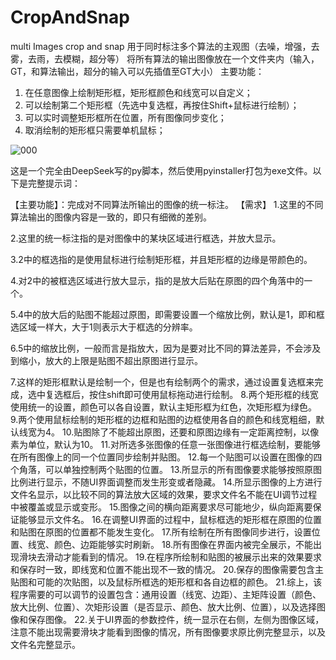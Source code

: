 # CropAndSnap
multi Images crop and snap
用于同时标注多个算法的主观图（去噪，增强，去雾，去雨，去模糊，超分等）
将所有算法的输出图像放在一个文件夹内（输入，GT，和算法输出，超分的输入可以先插值至GT大小）
主要功能：
1. 在任意图像上绘制矩形框，矩形框颜色和线宽可以自定义；
2. 可以绘制第二个矩形框（先选中复选框，再按住Shift+鼠标进行绘制）；
3. 可以实时调整矩形框所在位置，所有图像同步变化；
4. 取消绘制的矩形框只需要单机鼠标；

![000](https://github.com/user-attachments/assets/8167565e-6302-4b16-9294-ecfcd3b78b48)


这是一个完全由DeepSeek写的py脚本，然后使用pyinstaller打包为exe文件。以下是完整提示词：

【主要功能】：完成对不同算法所输出的图像的统一标注。
【需求】
1.这里的不同算法输出的图像内容是一致的，即只有细微的差别。

2.这里的统一标注指的是对图像中的某块区域进行框选，并放大显示。

3.2中的框选指的是使用鼠标进行绘制矩形框，并且矩形框的边缘是带颜色的。

4.对2中的被框选区域进行放大显示，指的是放大后贴在原图的四个角落中的一个。

5.4中的放大后的贴图不能超过原图，即需要设置一个缩放比例，默认是1，即和框选区域一样大，大于1则表示大于框选的分辨率。

6.5中的缩放比例，一般而言是指放大，因为是要对比不同的算法差异，不会涉及到缩小，放大的上限是贴图不超出原图进行显示。

7.这样的矩形框默认是绘制一个，但是也有绘制两个的需求，通过设置复选框来完成，选中复选框后，按住shift即可使用鼠标拖动进行绘制。
8.两个矩形框的线宽使用统一的设置，颜色可以各自设置，默认主矩形框为红色，次矩形框为绿色。
9.两个使用鼠标绘制的矩形框的边框和贴图的边框使用各自的颜色和线宽粗细，默认线宽为4。
10.贴图除了不能超出原图，还要和原图边缘有一定距离控制，以像素为单位，默认为10。
11.对所选多张图像的任意一张图像进行框选绘制，要能够在所有图像上的同一个位置同步绘制并贴图。
12.每一个贴图可以设置在图像的四个角落，可以单独控制两个贴图的位置。
13.所显示的所有图像要求能够按照原图比例进行显示，不随UI界面调整而发生形变或者隐藏。
14.所显示图像的上方进行文件名显示，以比较不同的算法放大区域的效果，要求文件名不能在UI调节过程中被覆盖或显示或变形。
15.图像之间的横向距离要求尽可能地少，纵向距离要保证能够显示文件名。
16.在调整UI界面的过程中，鼠标框选的矩形框在原图的位置和贴图在原图的位置都不能发生变化。
17.所有绘制在所有图像同步进行，设置位置、线宽、颜色、边距能够实时刷新。
18.所有图像在界面内被完全展示，不能出现滑块去滑动才能看到的情况。
19.在程序所绘制和贴图的被展示出来的效果要求和保存时一致，即线宽和位置不能出现不一致的情况。
20.保存的图像需要包含主贴图和可能的次贴图，以及鼠标所框选的矩形框和各自边框的颜色。
21.综上，该程序需要的可以调节的设置包含：通用设置（线宽、边距）、主矩阵设置（颜色、放大比例、位置）、次矩形设置（是否显示、颜色、放大比例、位置），以及选择图像和保存图像。
22.关于UI界面的参数控件，统一显示在右侧，左侧为图像区域，注意不能出现需要滑块才能看到图像的情况，所有图像要求原比例完整显示，以及文件名完整显示。
